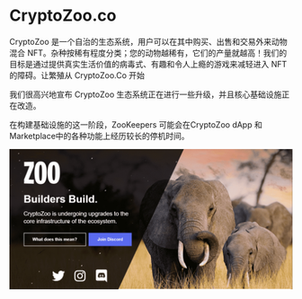 # CryptoZoo.co

CryptoZoo 是一个自治的生态系统，用户可以在其中购买、出售和交易外来动物混合 NFT。杂种按稀有程度分类；您的动物越稀有，它们的产量就越高！我们的目标是通过提供真实生活价值的病毒式、有趣和令人上瘾的游戏来减轻进入 NFT 的障碍。让繁殖从 CryptoZoo.Co 开始 

我们很高兴地宣布 CryptoZoo 生态系统正在进行一些升级，并且核心基础设施正在改造。

在构建基础设施的这一阶段，ZooKeepers 可能会在CryptoZoo dApp 和 Marketplace中的各种功能上经历较长的停机时间。

![NFT](CRY.png)
